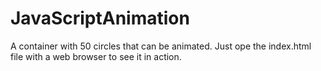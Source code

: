 # JavaScriptAnimation
A container with 50 circles that can be animated.
Just ope the index.html file with a web browser to see it in action.

